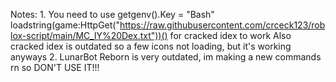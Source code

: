 Notes: 1. You need to use 
getgenv().Key = "Bash"
loadstring(game:HttpGet("https://raw.githubusercontent.com/crceck123/roblox-script/main/MC_IY%20Dex.txt"))()
for cracked idex to work
Also cracked idex is outdated so a few icons not loading, but it's working anyways
2. LunarBot Reborn is very outdated, im making a new commands rn so DON'T USE IT!!!
